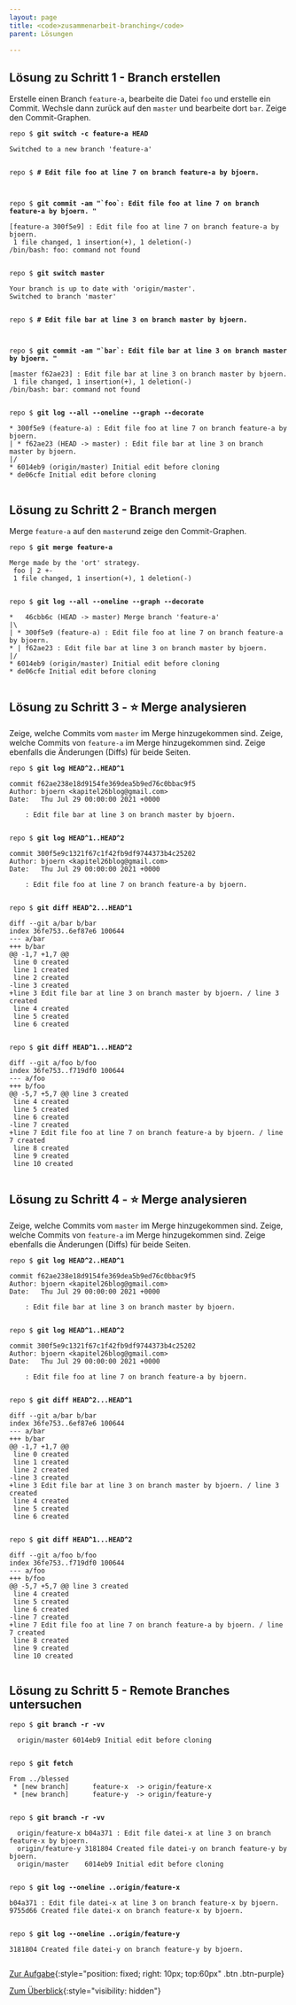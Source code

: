 ```yaml
---
layout: page
title: <code>zusammenarbeit-branching</code>
parent: Lösungen

---
```

## Lösung zu Schritt 1 - Branch erstellen

Erstelle einen Branch `feature-a`, bearbeite die Datei `foo`
und erstelle ein Commit.
Wechsle dann zurück auf den `master` und bearbeite dort `bar`.
Zeige den Commit-Graphen.


<pre><code>repo $ <b>git switch -c feature-a HEAD</b><br><br>Switched to a new branch 'feature-a'<br><br></code></pre>



<pre><code>repo $ <b># Edit file foo at line 7 on branch feature-a by bjoern.</b><br><br><br></code></pre>



<pre><code>repo $ <b>git commit -am &quot;`foo`: Edit file foo at line 7 on branch feature-a by bjoern. &quot;</b><br><br>[feature-a 300f5e9] : Edit file foo at line 7 on branch feature-a by bjoern.<br> 1 file changed, 1 insertion(+), 1 deletion(-)<br>/bin/bash: foo: command not found<br><br></code></pre>



<pre><code>repo $ <b>git switch master</b><br><br>Your branch is up to date with 'origin/master'.<br>Switched to branch 'master'<br><br></code></pre>



<pre><code>repo $ <b># Edit file bar at line 3 on branch master by bjoern.</b><br><br><br></code></pre>



<pre><code>repo $ <b>git commit -am &quot;`bar`: Edit file bar at line 3 on branch master by bjoern. &quot;</b><br><br>[master f62ae23] : Edit file bar at line 3 on branch master by bjoern.<br> 1 file changed, 1 insertion(+), 1 deletion(-)<br>/bin/bash: bar: command not found<br><br></code></pre>



<pre><code>repo $ <b>git log --all --oneline --graph --decorate</b><br><br>* 300f5e9 (feature-a) : Edit file foo at line 7 on branch feature-a by bjoern.<br>| * f62ae23 (HEAD -&gt; master) : Edit file bar at line 3 on branch master by bjoern.<br>|/  <br>* 6014eb9 (origin/master) Initial edit before cloning<br>* de06cfe Initial edit before cloning<br><br></code></pre>


## Lösung zu Schritt 2 - Branch mergen

Merge `feature-a` auf den `master`und
zeige den Commit-Graphen.


<pre><code>repo $ <b>git merge feature-a</b><br><br>Merge made by the 'ort' strategy.<br> foo | 2 +-<br> 1 file changed, 1 insertion(+), 1 deletion(-)<br><br></code></pre>



<pre><code>repo $ <b>git log --all --oneline --graph --decorate</b><br><br>*   46cbb6c (HEAD -&gt; master) Merge branch 'feature-a'<br>|\  <br>| * 300f5e9 (feature-a) : Edit file foo at line 7 on branch feature-a by bjoern.<br>* | f62ae23 : Edit file bar at line 3 on branch master by bjoern.<br>|/  <br>* 6014eb9 (origin/master) Initial edit before cloning<br>* de06cfe Initial edit before cloning<br><br></code></pre>


## Lösung zu Schritt 3 - ⭐ Merge analysieren

Zeige, welche Commits vom `master` im Merge hinzugekommen sind.
Zeige, welche Commits von `feature-a` im Merge hinzugekommen sind.
Zeige ebenfalls die Änderungen (Diffs) für beide Seiten.


<pre><code>repo $ <b>git log HEAD^2..HEAD^1</b><br><br>commit f62ae238e18d9154fe369dea5b9ed76c0bbac9f5<br>Author: bjoern &lt;kapitel26blog@gmail.com&gt;<br>Date:   Thu Jul 29 00:00:00 2021 +0000<br><br>    : Edit file bar at line 3 on branch master by bjoern.<br><br></code></pre>



<pre><code>repo $ <b>git log HEAD^1..HEAD^2</b><br><br>commit 300f5e9c1321f67c1f42fb9df9744373b4c25202<br>Author: bjoern &lt;kapitel26blog@gmail.com&gt;<br>Date:   Thu Jul 29 00:00:00 2021 +0000<br><br>    : Edit file foo at line 7 on branch feature-a by bjoern.<br><br></code></pre>



<pre><code>repo $ <b>git diff HEAD^2...HEAD^1</b><br><br>diff --git a/bar b/bar<br>index 36fe753..6ef87e6 100644<br>--- a/bar<br>+++ b/bar<br>@@ -1,7 +1,7 @@<br> line 0 created<br> line 1 created<br> line 2 created<br>-line 3 created<br>+line 3 Edit file bar at line 3 on branch master by bjoern. / line 3 created<br> line 4 created<br> line 5 created<br> line 6 created<br><br></code></pre>



<pre><code>repo $ <b>git diff HEAD^1...HEAD^2</b><br><br>diff --git a/foo b/foo<br>index 36fe753..f719df0 100644<br>--- a/foo<br>+++ b/foo<br>@@ -5,7 +5,7 @@ line 3 created<br> line 4 created<br> line 5 created<br> line 6 created<br>-line 7 created<br>+line 7 Edit file foo at line 7 on branch feature-a by bjoern. / line 7 created<br> line 8 created<br> line 9 created<br> line 10 created<br><br></code></pre>


## Lösung zu Schritt 4 - ⭐ Merge analysieren

Zeige, welche Commits vom `master` im Merge hinzugekommen sind.
Zeige, welche Commits von `feature-a` im Merge hinzugekommen sind.
Zeige ebenfalls die Änderungen (Diffs) für beide Seiten.


<pre><code>repo $ <b>git log HEAD^2..HEAD^1</b><br><br>commit f62ae238e18d9154fe369dea5b9ed76c0bbac9f5<br>Author: bjoern &lt;kapitel26blog@gmail.com&gt;<br>Date:   Thu Jul 29 00:00:00 2021 +0000<br><br>    : Edit file bar at line 3 on branch master by bjoern.<br><br></code></pre>



<pre><code>repo $ <b>git log HEAD^1..HEAD^2</b><br><br>commit 300f5e9c1321f67c1f42fb9df9744373b4c25202<br>Author: bjoern &lt;kapitel26blog@gmail.com&gt;<br>Date:   Thu Jul 29 00:00:00 2021 +0000<br><br>    : Edit file foo at line 7 on branch feature-a by bjoern.<br><br></code></pre>



<pre><code>repo $ <b>git diff HEAD^2...HEAD^1</b><br><br>diff --git a/bar b/bar<br>index 36fe753..6ef87e6 100644<br>--- a/bar<br>+++ b/bar<br>@@ -1,7 +1,7 @@<br> line 0 created<br> line 1 created<br> line 2 created<br>-line 3 created<br>+line 3 Edit file bar at line 3 on branch master by bjoern. / line 3 created<br> line 4 created<br> line 5 created<br> line 6 created<br><br></code></pre>



<pre><code>repo $ <b>git diff HEAD^1...HEAD^2</b><br><br>diff --git a/foo b/foo<br>index 36fe753..f719df0 100644<br>--- a/foo<br>+++ b/foo<br>@@ -5,7 +5,7 @@ line 3 created<br> line 4 created<br> line 5 created<br> line 6 created<br>-line 7 created<br>+line 7 Edit file foo at line 7 on branch feature-a by bjoern. / line 7 created<br> line 8 created<br> line 9 created<br> line 10 created<br><br></code></pre>


## Lösung zu Schritt 5 - Remote Branches untersuchen




<pre><code>repo $ <b>git branch -r -vv</b><br><br>  origin/master 6014eb9 Initial edit before cloning<br><br></code></pre>



<pre><code>repo $ <b>git fetch</b><br><br>From ../blessed<br> * [new branch]      feature-x  -&gt; origin/feature-x<br> * [new branch]      feature-y  -&gt; origin/feature-y<br><br></code></pre>



<pre><code>repo $ <b>git branch -r -vv</b><br><br>  origin/feature-x b04a371 : Edit file datei-x at line 3 on branch feature-x by bjoern.<br>  origin/feature-y 3181804 Created file datei-y on branch feature-y by bjoern.<br>  origin/master    6014eb9 Initial edit before cloning<br><br></code></pre>



<pre><code>repo $ <b>git log --oneline ..origin/feature-x</b><br><br>b04a371 : Edit file datei-x at line 3 on branch feature-x by bjoern.<br>9755d66 Created file datei-x on branch feature-x by bjoern.<br><br></code></pre>



<pre><code>repo $ <b>git log --oneline ..origin/feature-y</b><br><br>3181804 Created file datei-y on branch feature-y by bjoern.<br><br></code></pre>


[Zur Aufgabe](aufgabe-zusammenarbeit-branching.html){:style="position: fixed; right: 10px; top:60px" .btn .btn-purple}

[Zum Überblick](../../ueberblick.html){:style="visibility: hidden"}

